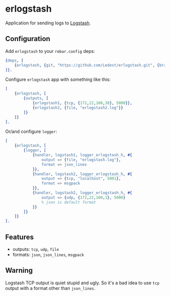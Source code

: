 # erlogstash

Application for sending logs to [Logstash][logstash].

## Configuration

Add `erlogstash` to your `rebar.config` deps:

``` erlang
{deps, [
    {erlogstash, {git, "https://github.com/Ledest/erlogstash.git", {branch, "master"}}}
]}.
```

Configure `erlogstash` app with something like this:

``` erlang
[
    {erlogstash, [
        {outputs, [
            {erlogstash1, {tcp, {172,22,160,38}, 5000}},
            {erlogstash2, {file, "erlogstash2.log"}}
        ]}
    ]}
].
```

Or/and configure `logger`:

```erlang
[
    {erlogstash, [
        {logger, [
            {handler, logstash1, logger_erlogstash_h, #{
                output => {file, "erlogstash.log"},
                format => json_lines
            }},
            {handler, logstash2, logger_erlogstash_h, #{
                output => {tcp, "localhost", 5001},
                format => msgpack
            }},
            {handler, logstash2, logger_erlogstash_h, #{
                output => {udp, {172,22,160,1}, 5000}
                % json is default format
            }}
        ]}
    ]}
].
```

## Features

  * outputs: `tcp`, `udp`, `file`
  * formats: `json`, `json_lines`, `msgpack`

[logstash]: https://www.elastic.co/logstash/

## Warning

Logstash TCP output is quiet stupid and ugly.
So it's a bad idea to use ```tcp``` output with a format other than ```json_lines```.
